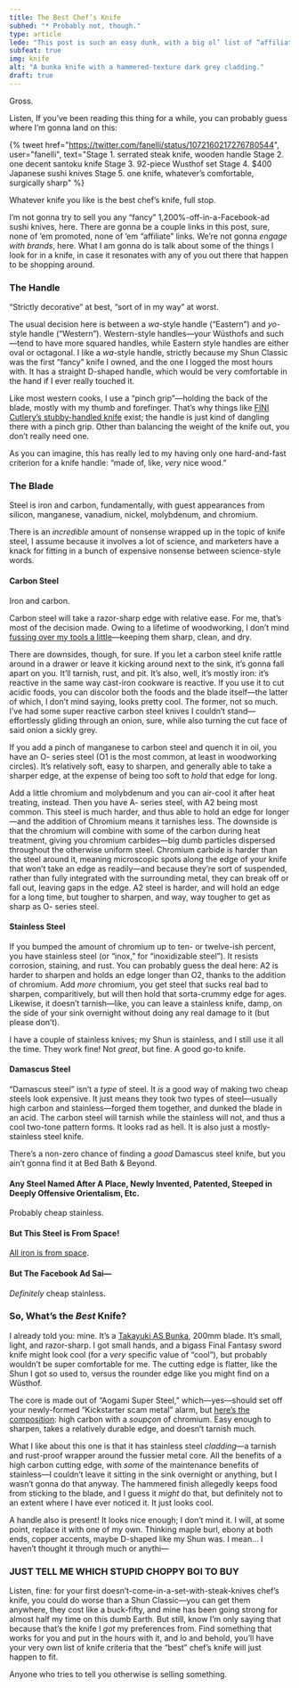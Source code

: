 ```yaml
---
title: The Best Chef’s Knife
subhed: "* Probably not, though."
type: article
lede: "This post is such an easy dunk, with a big ol’ list of “affiliate links” to expensive-ass knives. Spoiler: the super expensive one happens to be the best one! Good news, though: there’s a best <em>budget</em> knife, too, so you can go ahead and buy that one. After all, when you’re selling, you don’t want the mark’s options to be “buy something or don’t”—you want it to be “buy something or buy something."
subfeat: true
img: knife
alt: "A bunka knife with a hammered-texture dark grey cladding."
draft: true
---
```


Gross. 

Listen, If you’ve been reading this thing for a while, you can probably guess where I’m gonna land on this: 

{% tweet
    href="https://twitter.com/fanelli/status/1072160217276780544",
    user="fanelli",
    text="Stage 1. serrated steak knife, wooden handle 
Stage 2. one decent santoku knife
Stage 3. 92-piece Wusthof set 
Stage 4. $400 Japanese sushi knives 
Stage 5. one knife, whatever’s comfortable, surgically sharp"
%}

Whatever knife you like is the best chef’s knife, full stop.

I’m not gonna try to sell you any “fancy” 1,200%-off-in-a-Facebook-ad sushi knives, here. There are gonna be a couple links in this post, sure, none of ’em promoted, none of ’em “affiliate” links. We’re not gonna _engage with brands_, here. What I am gonna do is talk about some of the things I look for in a knife, in case it resonates with any of you out there that happen to be shopping around. 

### The Handle

“Strictly decorative” at best, “sort of in my way” at worst. 

The usual decision here is between a _wa_-style handle (“Eastern”) and _yo_-style handle (“Western”). Western-style handles—your Wüsthofs and such—tend to have more squared handles, while Eastern style handles are either oval or octagonal. I like a _wa_-style handle, strictly because my Shun Classic was the first “fancy” knife I owned, and the one I logged the most hours with. It has a straight D-shaped handle, which would be very comfortable in the hand if I ever really touched it.

Like most western cooks, I use a “pinch grip”—holding the back of the blade, mostly with my thumb and forefinger. That’s why things like [FINI Cutlery’s stubby-handled knife](https://www.finicutlery.com/) exist; the handle is just kind of dangling there with a pinch grip. Other than balancing the weight of the knife out, you don’t really need one. 

As you can imagine, this has really led to my having only one hard-and-fast criterion for a knife handle: “made of, like, _very_ nice wood.”

### The Blade

Steel is iron and carbon, fundamentally, with guest appearances from silicon, manganese, vanadium, nickel, molybdenum, and chromium. 

There is an _incredible_ amount of nonsense wrapped up in the topic of knife steel, I assume because it involves a lot of science, and marketers have a knack for fitting in a bunch of expensive nonsense between science-style words.

#### Carbon Steel

Iron and carbon.

Carbon steel will take a razor-sharp edge with relative ease. For me, that’s most of the decision made. Owing to a lifetime of woodworking, I don’t mind [fussing over my tools a little](/articles/sharpening/)—keeping them sharp, clean, and dry.

There are downsides, though, for sure. If you let a carbon steel knife rattle around in a drawer or leave it kicking around next to the sink, it’s gonna fall apart on you. It’ll tarnish, rust, and pit. It’s also, well, it’s mostly iron: it’s reactive in the same way cast-iron cookware is reactive. If you use it to cut acidic foods, you can discolor both the foods and the blade itself—the latter of which, I don’t mind saying, looks pretty cool. The former, not so much. I’ve had some super reactive carbon steel knives I couldn’t stand—effortlessly gliding through an onion, sure, while also turning the cut face of said onion a sickly grey.

If you add a pinch of manganese to carbon steel and quench it in oil, you have an O- series steel (O1 is the most common, at least in woodworking circles). It’s relatively soft, easy to sharpen, and generally able to take a sharper edge, at the expense of being too soft to _hold_ that edge for long. 

Add a little chromium and molybdenum and you can air-cool it after heat treating, instead. Then you have A- series steel, with A2 being most common. This steel is much harder, and thus able to hold an edge for longer—and the addition of Chromium means it tarnishes less. The downside is that the chromium will combine with some of the carbon during heat treatment, giving you chromium carbides—big dumb particles dispersed throughout the otherwise uniform steel. Chromium carbide is harder than the steel around it, meaning microscopic spots along the edge of your knife that won’t take an edge as readily—and because they’re sort of suspended, rather than fully integrated with the surrounding metal, they can break off or fall out, leaving gaps in the edge. A2 steel is harder, and will hold an edge for a long time, but tougher to sharpen, and way, way tougher to get as sharp as O- series steel. 

#### Stainless Steel

If you bumped the amount of chromium up to ten- or twelve-ish percent, you have stainless steel (or “inox,” for “inoxidizable steel”). It resists corrosion, staining, and rust. You can probably guess the deal here: A2 is harder to sharpen and holds an edge longer than O2, thanks to the addition of chromium. Add _more_ chromium, you get steel that sucks real bad to sharpen, comparitively, but will then hold that sorta-crummy edge for ages. Likewise, it doesn’t tarnish—like, you can leave a stainless knife, damp, on the side of your sink overnight without doing any real damage to it (but please don’t).

I have a couple of stainless knives; my Shun is stainless, and I still use it all the time. They work fine! Not _great_, but fine. A good go-to knife.

#### Damascus Steel

“Damascus steel” isn’t a _type_ of steel. It _is_ a good way of making two cheap steels look expensive. It just means they took two types of steel—usually high carbon and stainless—forged them together, and dunked the blade in an acid. The carbon steel will tarnish while the stainless will not, and thus a cool two-tone pattern forms. It looks rad as hell. It is also just a mostly-stainless steel knife. 

There’s a non-zero chance of finding a _good_ Damascus steel knife, but you ain’t gonna find it at Bed Bath & Beyond.

#### Any Steel Named After A Place, Newly Invented, Patented, Steeped in Deeply Offensive Orientalism, Etc.

Probably cheap stainless.

#### But This Steel is From Space!

[All iron is from space](https://sciencing.com/origin-iron-5371252.html).

#### But The Facebook Ad Sai—

_Definitely_ cheap stainless.

### So, What’s the&nbsp;<em>Best</em>&nbsp;Knife?

I already told you: mine. It’s a [Takayuki AS Bunka](https://www.chefknivestogo.com/taaskeb19.html), 200mm blade. It’s small, light, and razor-sharp. I got small hands, and a bigass Final Fantasy sword knife might look cool (for a _very_ specific value of “cool”), but probably wouldn’t be super comfortable for me. The cutting edge is flatter, like the Shun I got so used to, versus the rounder edge like you might find on a Wüsthof.

The core is made out of “Aogami Super Steel,” which—yes—should set off your newly-formed “Kickstarter scam metal” alarm, but [here’s the composition](http://zknives.com/knives/steels/steelgraph.php?nm=Aogami%2520Super): high carbon with a <i>soupçon</i> of chromium. Easy enough to sharpen, takes a relatively durable edge, and doesn’t tarnish much.

What I like about this one is that it has stainless steel _cladding_—a tarnish and rust-proof wrapper around the fussier metal core. All the benefits of a high carbon cutting edge, with _some_ of the maintenance benefits of stainless—I couldn’t leave it sitting in the sink overnight or anything, but I wasn’t gonna do that anyway. The hammered finish allegedly keeps food from sticking to the blade, and I guess it _might_ do that, but definitely not to an extent where I have ever noticed it. It just looks cool.

A handle also is present! It looks nice enough; I don’t mind it. I will, at some point, replace it with one of my own. Thinking maple burl, ebony at both ends, copper accents, maybe D-shaped like my Shun was. I mean… I haven’t thought it through much or anythi—

### JUST TELL ME WHICH STUPID CHOPPY BOI TO BUY

Listen, fine: for your first doesn’t-come-in-a-set-with-steak-knives chef’s knife, you could do worse than a Shun Classic—you can get them anywhere, they cost like a buck-fifty, and mine has been going strong for almost half my time on this dumb Earth. But still, know I’m only saying that because that’s the knife I _got_ my preferences from. Find something that works for you and put in the hours with it, and lo and behold, you’ll have your very own list of knife criteria that the “best” chef’s knife will just happen to fit. 

Anyone who tries to tell you otherwise is selling something.
